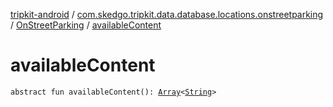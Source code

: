 [tripkit-android](../../index.md) / [com.skedgo.tripkit.data.database.locations.onstreetparking](../index.md) / [OnStreetParking](index.md) / [availableContent](./available-content.md)

# availableContent

`abstract fun availableContent(): `[`Array`](https://kotlinlang.org/api/latest/jvm/stdlib/kotlin/-array/index.html)`<`[`String`](https://kotlinlang.org/api/latest/jvm/stdlib/kotlin/-string/index.html)`>`